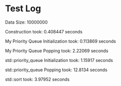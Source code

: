 # Test Log

Data Size: 10000000

Construction took: 0.408447 seconds

My Priority Queue Initialization took: 0.113869 seconds

My Priority Queue Popping took: 2.22069 seconds

std::priority_queue Initialization took: 1.15917 seconds

std::priority_queue Popping took: 12.8134 seconds

std::sort took: 3.97952 seconds
